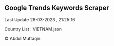 

## Google Trends Keywords Scraper 
 
Last Update 28-03-2023 , 21:25:16

Country List :
VIETNAM.json



© Abdul Muttaqin 
